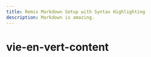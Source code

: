 ```yaml
---
title: Remix Markdown Setup with Syntax Highlighting
description: Markdown is amazing.
---
```


# vie-en-vert-content
